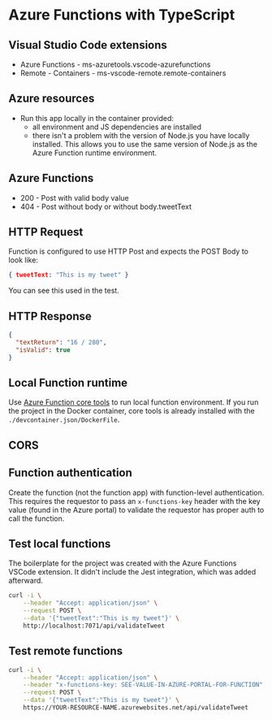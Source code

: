 # Azure Functions with TypeScript

## Visual Studio Code extensions

* Azure Functions - ms-azuretools.vscode-azurefunctions
* Remote - Containers - ms-vscode-remote.remote-containers

## Azure resources

* Run this app locally in the container provided:
    * all environment and JS dependencies are installed
    * there isn't a problem with the version of Node.js you have locally installed. This allows you to use the same version of Node.js as the Azure Function runtime environment. 

## Azure Functions

* 200 - Post with valid body value
* 404 - Post without body or without body.tweetText

## HTTP Request

Function is configured to use HTTP Post and expects the POST Body to look like: 

```JSON
{ tweetText: "This is my tweet" }
```

You can see this used in the test. 

## HTTP Response

```JSON
{
  "textReturn": "16 / 280",
  "isValid": true
}
```
## Local Function runtime

Use [Azure Function core tools](https://www.npmjs.com/package/azure-functions-core-tools) to run local function environment. If you run the project in the Docker container, core tools is already installed with the `./devcontainer.json/DockerFile`.

## CORS

## Function authentication

Create the function (not the function app) with function-level authentication. This requires the requestor to pass an `x-functions-key` header with the key value (found in the Azure portal) to validate the requestor has proper auth to call the function.

## Test local functions

The boilerplate for the project was created with the Azure Functions VSCode extension. It didn't include the Jest integration, which was added afterward. 

```bash
curl -i \
    --header "Accept: application/json" \
    --request POST \
    --data '{"tweetText":"This is my tweet"}' \
    http://localhost:7071/api/validateTweet
```

## Test remote functions

```bash
curl -i \
    --header "Accept: application/json" \
    --header "x-functions-key: SEE-VALUE-IN-AZURE-PORTAL-FOR-FUNCTION" \
    --request POST \
    --data '{"tweetText":"This is my tweet"}' \
    https://YOUR-RESOURCE-NAME.azurewebsites.net/api/validateTweet
```

